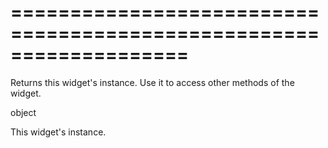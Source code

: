 <!--**
/*-------------------------------------------
    Auto-generated file. Do not modify.
-------------------------------------------

**-->
===================================================================
===================================================================

<!--shortDescription-->
Returns this widget's instance. Use it to access other methods of the widget.
<!--/shortDescription-->

<!--returnType-->object<!--/returnType-->
<!--returnDescription-->
This widget's instance.
<!--/returnDescription-->

<!--fullDescription-->

<!--/fullDescription-->